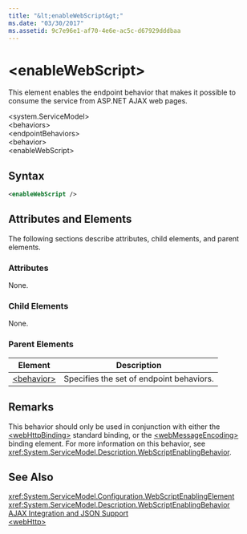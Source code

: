 ```yaml
---
title: "&lt;enableWebScript&gt;"
ms.date: "03/30/2017"
ms.assetid: 9c7e96e1-af70-4e6e-ac5c-d67929dddbaa
---
```

# &lt;enableWebScript&gt;
This element enables the endpoint behavior that makes it possible to consume the service from ASP.NET AJAX web pages.  
  
 \<system.ServiceModel>  
\<behaviors>  
\<endpointBehaviors>  
\<behavior>  
\<enableWebScript>  
  
## Syntax  
  
```xml  
<enableWebScript />  
```  
  
## Attributes and Elements  
 The following sections describe attributes, child elements, and parent elements.  
  
### Attributes  
 None.  
  
### Child Elements  
 None.  
  
### Parent Elements  
  
|Element|Description|  
|-------------|-----------------|  
|[\<behavior>](../../../../../docs/framework/configure-apps/file-schema/wcf/behavior-of-endpointbehaviors.md)|Specifies the set of endpoint behaviors.|  
  
## Remarks  
 This behavior should only be used in conjunction with either the [\<webHttpBinding>](../../../../../docs/framework/configure-apps/file-schema/wcf/webhttpbinding.md) standard binding, or the [\<webMessageEncoding>](../../../../../docs/framework/configure-apps/file-schema/wcf/webmessageencoding.md) binding element.  For more information on this behavior, see <xref:System.ServiceModel.Description.WebScriptEnablingBehavior>.  
  
## See Also  
 <xref:System.ServiceModel.Configuration.WebScriptEnablingElement>  
 <xref:System.ServiceModel.Description.WebScriptEnablingBehavior>  
 [AJAX Integration and JSON Support](../../../../../docs/framework/wcf/feature-details/ajax-integration-and-json-support.md)  
 [\<webHttp>](../../../../../docs/framework/configure-apps/file-schema/wcf/webhttp.md)
